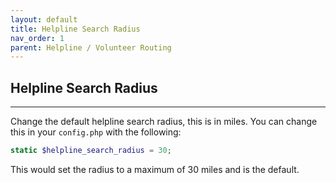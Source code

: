 ```yaml
---
layout: default
title: Helpline Search Radius
nav_order: 1
parent: Helpline / Volunteer Routing
---
```


## Helpline Search Radius

---


Change the default helpline search radius, this is in miles. You can change this in your `config.php` with the following:

```php
static $helpline_search_radius = 30;
```
This would set the radius to a maximum of 30 miles and is the default.
